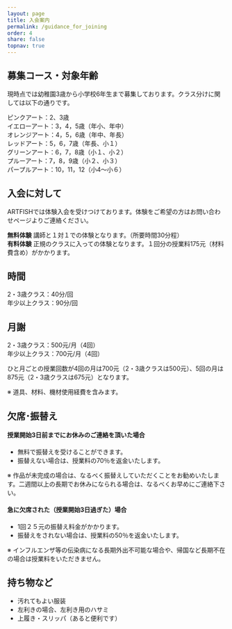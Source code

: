 ```yaml
---
layout: page
title: 入会案内
permalink: /guidance_for_joining
order: 4
share: false
topnav: true
---
```


## 募集コース・対象年齢

現時点では幼稚園3歳から小学校6年生まで募集しております。クラス分けに関しては以下の通りです。

ピンクアート：2、3歳<br />
イエローアート：3，4，5歳（年小、年中）<br />
オレンジアート：4，5，6歳（年中、年長）<br />
レッドアート：5，6，7歳（年長、小１）<br />
グリーンアート：6，7，8歳（小１、小２）<br />
プルーアート：7，8，9歳（小２、小３）<br />
パープルアート：10，11，12（小4～小６）<br />
 

## 入会に対して

ARTFISHでは体験入会を受けつけております。体験をご希望の方はお問い合わせページよりご連絡ください。

**無料体験** 講師と１対１での体験となります。（所要時間30分程）<br />
**有料体験** 正規のクラスに入っての体験となります。１回分の授業料175元（材料費含め）がかかります。<br />

## 時間

2・3歳クラス：40分/回<br />
年少以上クラス：90分/回<br />
 

## 月謝

2・3歳クラス：500元/月（4回）<br />
年少以上クラス：700元/月（4回）<br />

ひと月ごとの授業回数が4回の月は700元（2・3歳クラスは500元）、5回の月は875元（2・3歳クラスは675元）となります。

※ 道具、材料、機材使用経費を含みます。
 

## 欠席･振替え

#### 授業開始3日前までにお休みのご連絡を頂いた場合

- 無料で振替えを受けることができます。
- 振替えない場合は、授業料の70％を返金いたします。

※ 作品が未完成の場合は、なるべく振替えしていただくことをお勧めいたします。二週間以上の長期でお休みになられる場合は、なるべくお早めにご連絡下さい。

#### 急に欠席された（授業開始3日過ぎた）場合

- 1回２５元の振替え料金がかかります。
- 振替えをされない場合は、授業料の50％を返金いたします。

※ インフルエンザ等の伝染病になる長期外出不可能な場合や、帰国など長期不在の場合は授業料をいただきません。

## 持ち物など

- 汚れてもよい服装
- 左利きの場合、左利き用のハサミ
- 上履き・スリッパ（あると便利です）
